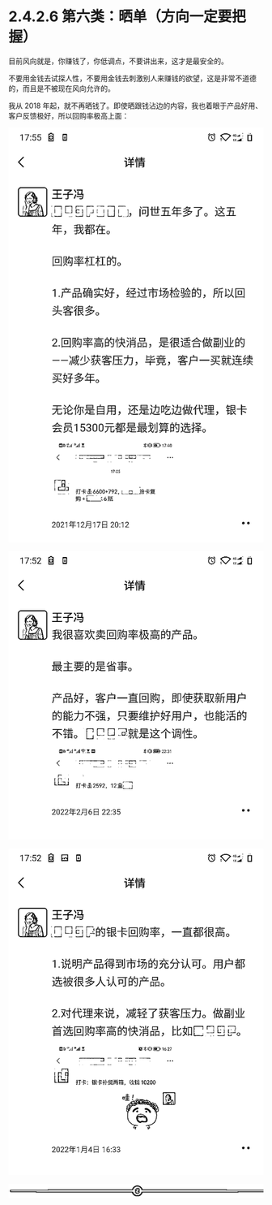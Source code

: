 # 2.4.2.6 第六类：晒单（方向一定要把握）

目前风向就是，你赚钱了，你低调点，不要讲出来，这才是最安全的。

不要用金钱去试探人性，不要用金钱去刺激别人来赚钱的欲望，这是非常不道德的，而且是不被现在风向允许的。

我从 2018 年起，就不再晒钱了。即使晒跟钱沾边的内容，我也着眼于产品好用、客户反馈极好，所以回购率极高上面：

![](img/3905dcee25c934cbe8c494441bca9e4b.png)

![](img/a0eccbf029cf3ddd53fc69d9ad924511.png)

![](img/231e40599a6ac85d8eb65b6e3150dc7c.png)

![](img/2353e49c541c9280d72f015ad0b89ff5.png)